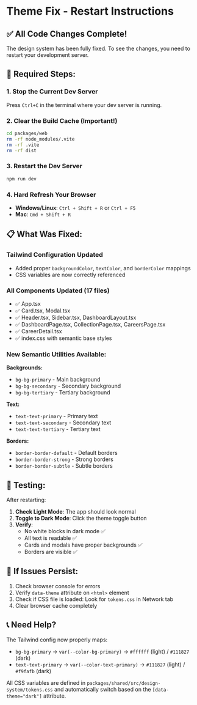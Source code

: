 # Theme Fix - Restart Instructions

## ✅ All Code Changes Complete!

The design system has been fully fixed. To see the changes, you need to restart your development server.

## 🔄 Required Steps:

### 1. Stop the Current Dev Server
Press `Ctrl+C` in the terminal where your dev server is running.

### 2. Clear the Build Cache (Important!)
```bash
cd packages/web
rm -rf node_modules/.vite
rm -rf .vite
rm -rf dist
```

### 3. Restart the Dev Server
```bash
npm run dev
```

### 4. Hard Refresh Your Browser
- **Windows/Linux**: `Ctrl + Shift + R` or `Ctrl + F5`
- **Mac**: `Cmd + Shift + R`

## 📋 What Was Fixed:

### Tailwind Configuration Updated
- Added proper `backgroundColor`, `textColor`, and `borderColor` mappings
- CSS variables are now correctly referenced

### All Components Updated (17 files)
- ✅ App.tsx
- ✅ Card.tsx, Modal.tsx
- ✅ Header.tsx, Sidebar.tsx, DashboardLayout.tsx
- ✅ DashboardPage.tsx, CollectionPage.tsx, CareersPage.tsx
- ✅ CareerDetail.tsx
- ✅ index.css with semantic base styles

### New Semantic Utilities Available:

**Backgrounds:**
- `bg-bg-primary` - Main background
- `bg-bg-secondary` - Secondary background
- `bg-bg-tertiary` - Tertiary background

**Text:**
- `text-text-primary` - Primary text
- `text-text-secondary` - Secondary text
- `text-text-tertiary` - Tertiary text

**Borders:**
- `border-border-default` - Default borders
- `border-border-strong` - Strong borders
- `border-border-subtle` - Subtle borders

## 🧪 Testing:

After restarting:

1. **Check Light Mode**: The app should look normal
2. **Toggle to Dark Mode**: Click the theme toggle button
3. **Verify**:
   - No white blocks in dark mode ✅
   - All text is readable ✅
   - Cards and modals have proper backgrounds ✅
   - Borders are visible ✅

## 🐛 If Issues Persist:

1. Check browser console for errors
2. Verify `data-theme` attribute on `<html>` element
3. Check if CSS file is loaded: Look for `tokens.css` in Network tab
4. Clear browser cache completely

## 📞 Need Help?

The Tailwind config now properly maps:
- `bg-bg-primary` → `var(--color-bg-primary)` → `#ffffff` (light) / `#111827` (dark)
- `text-text-primary` → `var(--color-text-primary)` → `#111827` (light) / `#f9fafb` (dark)

All CSS variables are defined in `packages/shared/src/design-system/tokens.css` and automatically switch based on the `[data-theme="dark"]` attribute.
